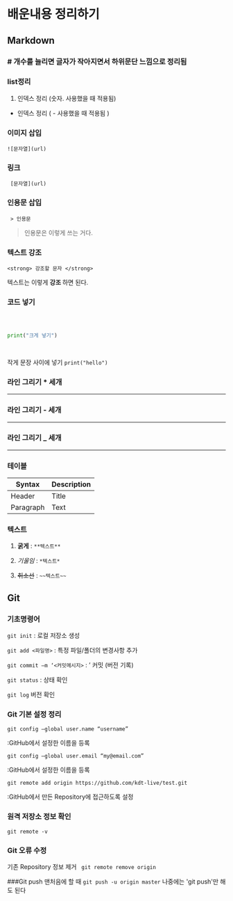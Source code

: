 # 배운내용 정리하기

## Markdown
  

### # 개수를 늘리면 글자가 작아지면서 하위문단 느낌으로 정리됨

  
  

### list정리

  

  

1. 인덱스 정리 (숫자. 사용했을 때 적용됨)

  

- 인덱스 정리 ( - 사용했을 때 적용됨 )

  

  

### 이미지 삽입

`![문자열](url)`

  

### 링크

` [문자열](url)`

  

  

### 인용문 삽입

` > 인용문`

> 인용문은 이렇게 쓰는 거다.

  

### 텍스트 강조

  

`<strong> 강조할 문자 </strong>`

  

텍스트는 이렇게 <strong> 강조 </strong> 하면 된다.

  

  

### 코드 넣기

  

  

``` python

  

print("크게 넣기")

  

```

  

  

작게 문장 사이에 넣기 `print("hello")`

  

  

### 라인 그리기 * 세개

  

  

***

  

  

### 라인 그리기 - 세개

  

  

---

  

  

### 라인 그리기 _ 세개

  

  

___

  

  

### 테이블


| Syntax | Description |
| --------- | ----------- |
| Header | Title |
| Paragraph | Text |

  

  

### 텍스트

1.  **굵게** : `**텍스트**`

2.  *기울임* : `*텍스트*`

3.  ~~취소선~~ : `~~텍스트~~`


## Git

### 기초명령어
`git init` : 로컬 저장소 생성 

`git add <파일명>`  : 특정 파일/폴더의 변경사항 추가 

`git commit –m ‘<커밋메시지>` : ’ 커밋 (버전 기록)

`git status` : 상태 확인 

`git log` 버전 확인

### Git 기본 설정 정리
`git config —global user.name “username”`

:GitHub에서 설정한 이름을 등록

`git config —global user.email “my@email.com”`

:GitHub에서 설정한 이름을 등록

`git remote add origin https://github.com/kdt-live/test.git`

:GitHub에서 만든 Repository에 접근하도록 설정

### 원격 저장소 정보 확인
`git remote -v`


### Git 오류 수정
기존 Repository 정보 제거
` git remote remove origin`

###Git push 맨처음에 할 때
`git push -u origin master`
나중에는 'git push'만 해도 된다


